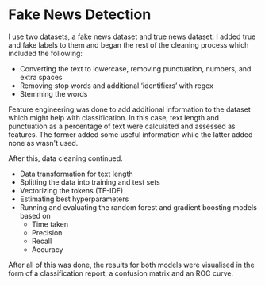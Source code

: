 # Fake News Detection

I use two datasets, a fake news dataset and true news dataset. I added true and fake labels to them and began the rest of the cleaning process which included the following:

* Converting the text to lowercase, removing punctuation, numbers, and extra spaces
* Removing stop words and additional ‘identifiers’ with regex
* Stemming the words

Feature engineering was done to add additional information to the dataset which might help with classification. In this case, text length and punctuation as a percentage of text were calculated and assessed as features. The former added some useful information while the latter added none as wasn't used. 

After this, data cleaning continued.
* Data transformation for text length
* Splitting the data into training and test sets
* Vectorizing the tokens (TF-IDF)
* Estimating best hyperparameters
* Running and evaluating the random forest and gradient boosting models based on
	* Time taken 
	* Precision
	* Recall
	* Accuracy
	
After all of this was done, the results for both models were visualised in the form of a classification report, a confusion matrix and an ROC curve. 
